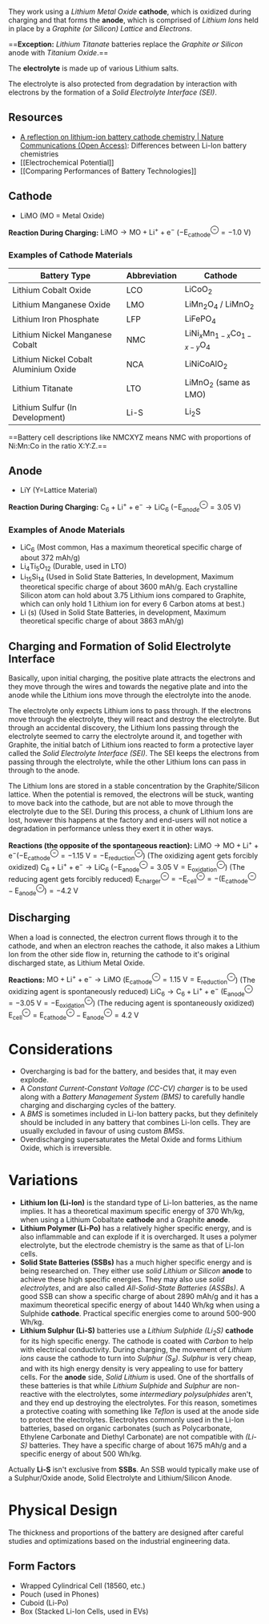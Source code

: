They work using a *Lithium Metal Oxide* **cathode**, which is oxidized during charging and that forms the **anode**, which is comprised of *Lithium Ions* held in place by a *Graphite (or Silicon) Lattice* and *Electrons*.

==**Exception:** *Lithium Titanate* batteries replace the *Graphite or Silicon* anode with *Titanium Oxide*.==

The **electrolyte** is made up of various Lithium salts.

The electrolyte is also protected from degradation by interaction with electrons by the formation of a *Solid Electrolyte Interface (SEI)*.
## Resources
- [A reflection on lithium-ion battery cathode chemistry | Nature Communications (Open Access)](https://www.nature.com/articles/s41467-020-15355-0): Differences between Li-Ion battery chemistries
- [[Electrochemical Potential]]
- [[Comparing Performances of Battery Technologies]]
## Cathode
- $\text{LiMO}$ (MO = Metal Oxide)

**Reaction During Charging:**
$\text{LiMO} \rightarrow \text{MO} + \text{Li}^+ + \text{e}^-$ ($-\text{E}^\ominus_\text{cathode} = -\text{1.0 V}$)
### Examples of Cathode Materials
| Battery Type | Abbreviation | Cathode |
| --- | --- | --- |
| Lithium Cobalt Oxide | LCO | $\text{LiCoO}_2$ |
| Lithium Manganese Oxide | LMO | $\text{LiMn}_2\text{O}_4$ / $\text{LiMnO}_2$ |
| Lithium Iron Phosphate | LFP | $\text{LiFePO}_4$ |
| Lithium Nickel Manganese Cobalt | NMC | $\text{LiNi}_{x}\text{Mn}_{1-x}\text{Co}_{1-x-y}\text{O}_4$ |
| Lithium Nickel Cobalt Aluminium Oxide | NCA | $\text{LiNiCoAlO}_2$ |
| Lithium Titanate | LTO | $\text{LiMnO}_2$ (same as LMO) |
| Lithium Sulfur (In Development) | Li-S | $\text{Li}_2\text{S}$ |

==Battery cell descriptions like NMCXYZ means NMC with proportions of Ni:Mn:Co in the ratio X:Y:Z.==
## Anode
- $\text{LiY}$ (Y=Lattice Material)

**Reaction During Charging:**
$\text{C}_6 + \text{Li}^+ + \text{e}^- \rightarrow \text{LiC}_6$ ($-\text{E}^\ominus_{anode} = \text{3.05 V}$)
### Examples of Anode Materials
- $\text{LiC}_6$ (Most common, Has a maximum theoretical specific charge of about 372 $\text{mAh/g}$)
- $\text{Li}_4\text{Ti}_5\text{O}_{12}$ (Durable, used in LTO)
- $\text{Li}_15\text{Si}_14$ (Used in Solid State Batteries, In development, Maximum theoretical specific charge of about 3600 $\text{mAh/g}$. Each crystalline Silicon atom can hold about 3.75 Lithium ions compared to Graphite, which can only hold 1 Lithium ion for every 6 Carbon atoms at best.)
- $\text{Li (s)}$ (Used in Solid State Batteries, in development, Maximum theoretical specific charge of about 3863 $\text{mAh/g}$)
## Charging and Formation of Solid Electrolyte Interface

Basically, upon initial charging, the positive plate attracts the electrons and they move through the wires and towards the negative plate and into the anode while the Lithium ions move through the electrolyte into the anode.

The electrolyte only expects Lithium ions to pass through. If the electrons move through the electrolyte, they will react and destroy the electrolyte. But through an accidental discovery, the Lithium Ions passing through the electrolyte seemed to carry the electrolyte around it, and together with Graphite, the initial batch of Lithium ions reacted to form a protective layer called the *Solid Electrolyte Interface (SEI)*. The SEI keeps the electrons from passing through the electrolyte, while the other Lithium Ions can pass in through to the anode.

The Lithium Ions are stored in a stable concentration by the Graphite/Silicon lattice. When the potential is removed, the electrons will be stuck, wanting to move back into the cathode, but are not able to move through the electrolyte due to the SEI. During this process, a chunk of Lithium Ions are lost, however this happens at the factory and end-users will not notice a degradation in performance unless they exert it in other ways.

**Reactions (the opposite of the spontaneous reaction):**
$\text{LiMO} \rightarrow \text{MO} + \text{Li}^+ + \text{e}^- (-\text{E}^\ominus_\text{cathode} = -\text{1.15 V} = -\text{E}^\ominus_\text{reduction}$) (The oxidizing agent gets forcibly oxidized)
$\text{C}_6 + \text{Li}^+ + \text{e}^- \rightarrow \text{LiC}_6$ ($-\text{E}^\ominus_\text{anode} = \text{3.05 V} = \text{E}^\ominus_\text{oxidation}$) (The reducing agent gets forcibly reduced)
$\text{E}^\ominus_\text{charger} = -\text{E}^\ominus_\text{cell} = -(\text{E}^\ominus_\text{cathode} - \text{E}^\ominus_\text{anode}) = -\text{4.2 V}$ 
## Discharging

When a load is connected, the electron current flows through it to the cathode, and when an electron reaches the cathode, it also makes a Lithium Ion from the other side flow in, returning the cathode to it's original discharged state, as Lithium Metal Oxide.

**Reactions:**
$\text{MO} + \text{Li}^+ + \text{e}^- \rightarrow \text{LiMO}$ ($\text{E}^\ominus_\text{cathode} = \text{1.15 V} = \text{E}^\ominus_\text{reduction}$) (The oxidizing agent is spontaneously reduced)
$\text{LiC}_6 \rightarrow \text{C}_6 + \text{Li}^+ + \text{e}^-$ ($\text{E}^\ominus_\text{anode} = -\text{3.05 V} = -\text{E}^\ominus_\text{oxidation}$) (The reducing agent is spontaneously oxidized)
$\text{E}^\ominus_\text{cell} = \text{E}^\ominus_\text{cathode} -\text{E}^\ominus_\text{anode} = \text{4.2 V}$ 
# Considerations
- Overcharging is bad for the battery, and besides that, it may even explode.
- A *Constant Current-Constant Voltage (CC-CV) charger* is to be used along with a *Battery Management System (BMS)* to carefully handle charging and discharging cycles of the battery.
- A *BMS* is sometimes included in Li-Ion battery packs, but they definitely should be included in any battery that combines Li-Ion cells. They are usually excluded in favour of using custom *BMSs*.
- Overdischarging supersaturates the Metal Oxide and forms Lithium Oxide, which is irreversible.
# Variations
- **Lithium Ion (Li-Ion)** is the standard type of Li-Ion batteries, as the name implies. It has a theoretical maximum specific energy of 370 $\text{Wh/kg}$, when using a Lithium Cobaltate **cathode** and a Graphite **anode**.
- **Lithium Polymer (Li-Po)** has a relatively higher specific energy, and is also inflammable and can explode if it is overcharged. It uses a polymer electrolyte, but the electrode chemistry is the same as that of Li-Ion cells.
- **Solid State Batteries (SSBs)** has a much higher specific energy and is being researched on. They either use *solid Lithium or Silicon* **anode** to achieve these high specific energies. They may also use *solid electrolytes*, and are also called *All-Solid-State Batteries (ASSBs)*. A good SSB can show a specific charge of about 2890 $\text{mAh/g}$ and it has a maximum theoretical specific energy of about 1440 $\text{Wh/kg}$ when using a Sulphide **cathode**. Practical specific energies come to around 500-900 $\text{Wh/kg}$.
- **Lithium Sulphur (Li-S)** batteries use a *Lithium Sulphide ($\text{Li}_2\text{S}$)* **cathode** for its high specific energy. The cathode is coated with *Carbon* to help with electrical conductivity. During charging, the movement of *Lithium ions* cause the cathode to turn into *Sulphur ($\text{S}_8$)*. *Sulphur* is very cheap, and with its high energy density is very appealing to use for battery cells. For the **anode** side, *Solid Lithium* is used. One of the shortfalls of these batteries is that while *Lithium Sulphide* and *Sulphur* are non-reactive with the electrolytes, some *intermediary polysulphides* aren't, and they end up destroying the electrolytes. For this reason, sometimes a protective coating with something like *Teflon* is used at the anode side to protect the electrolytes. Electrolytes commonly used in the Li-Ion batteries, based on organic carbonates (such as Polycarbonate, Ethylene Carbonate and Diethyl Carbonate) are not compatible with *(Li-S)* batteries. They have a specific charge of about 1675 $\text{mAh/g}$ and a specific energy of about 500 $\text{Wh/kg}$.

Actually **Li-S** isn't exclusive from **SSBs**. An SSB would typically make use of a Sulphur/Oxide anode, Solid Electrolyte and Lithium/Silicon Anode.
# Physical Design
The thickness and proportions of the battery are designed after careful studies and optimizations based on the industrial engineering data.
## Form Factors
- Wrapped Cylindrical Cell (18560, etc.)
- Pouch (used in Phones)
- Cuboid (Li-Po)
- Box (Stacked Li-Ion Cells, used in EVs)